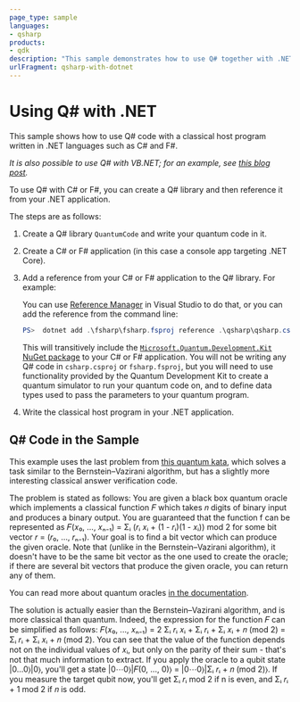 ```yaml
---
page_type: sample
languages:
- qsharp
products:
- qdk
description: "This sample demonstrates how to use Q# together with .NET languages."
urlFragment: qsharp-with-dotnet
---
```


# Using Q# with .NET

This sample shows how to use Q# code with a classical host program written in .NET languages such as C# and F#.

*It is also possible to use Q# with VB.NET; for an example, see [this blog post](https://github.com/tcNickolas/MiscQSharp/tree/master/Quantum_VBNet).*

To use Q# with C# or F#, you can create a Q# library and then reference it from your .NET application.

The steps are as follows:

1. Create a Q# library `QuantumCode` and write your quantum code in it.
2. Create a C# or F# application (in this case a console app targeting .NET Core).
3. Add a reference from your C# or F# application to the Q# library. For example:

   You can use [Reference Manager](https://docs.microsoft.com/visualstudio/ide/how-to-add-or-remove-references-by-using-the-reference-manager) in Visual Studio to do that, or you can add the reference from the command line:

    ```PowerShell
    PS>  dotnet add .\fsharp\fsharp.fsproj reference .\qsharp\qsharp.csproj
    ```

   This will transitively include the [`Microsoft.Quantum.Development.Kit` NuGet package](https://www.nuget.org/packages/Microsoft.Quantum.Development.Kit) to your C# or F# application.
   You will not be writing any Q# code in `csharp.csproj` or `fsharp.fsproj`, but you will need to use functionality provided by the Quantum Development Kit to create a quantum simulator to run your quantum code on, and to define data types used to pass the parameters to your quantum program.
4. Write the classical host program in your .NET application.

## Q# Code in the Sample

This example uses the last problem from [this quantum kata](https://github.com/microsoft/QuantumKatas/tree/main/DeutschJozsaAlgorithm),
which solves a task similar to the Bernstein–Vazirani algorithm, but has a slightly more interesting classical answer verification code.

The problem is stated as follows: You are given a black box quantum oracle which implements a classical function 𝐹 which takes 𝑛 digits of binary input and produces a binary output.
You are guaranteed that the function f can be represented as
𝐹(𝑥₀, ..., 𝑥ₙ₋₁) = Σᵢ (𝑟ᵢ 𝑥ᵢ + (1 - 𝑟ᵢ)(1 - 𝑥ᵢ)) mod 2 for some bit vector 𝑟 = (𝑟₀, …, 𝑟ₙ₋₁).
Your goal is to find a bit vector which can produce the given oracle. Note that (unlike in the Bernstein–Vazirani algorithm), it doesn't have to be the same bit vector as the one used to create the oracle; if there are several bit vectors that produce the given oracle, you can return any of them.

You can read more about quantum oracles [in the documentation](https://docs.microsoft.com/azure/quantum/concepts-oracles).

The solution is actually easier than the Bernstein–Vazirani algorithm, and is more classical than quantum. Indeed, the expression for the function 𝐹 can be simplified as follows: 𝐹(𝑥₀, ..., 𝑥ₙ₋₁) = 2 Σᵢ 𝑟ᵢ 𝑥ᵢ + Σᵢ 𝑟ᵢ + Σᵢ 𝑥ᵢ + 𝑛 (mod 2) = Σᵢ 𝑟ᵢ + Σᵢ 𝑥ᵢ + 𝑛 (mod 2). You can see that the value of the function depends not on the individual values of 𝑥ᵢ, but only on the parity of their sum - that's not that much information to extract. If you apply the oracle to a qubit state |0...0⟩|0⟩, you'll get a state |0⋯0⟩|𝐹(0, ..., 0)⟩ = |0⋯0⟩|Σᵢ 𝑟ᵢ + 𝑛 (mod 2)⟩. If you measure the target qubit now, you'll get Σᵢ 𝑟ᵢ mod 2 if n is even, and Σᵢ 𝑟ᵢ + 1 mod 2 if 𝑛 is odd.
